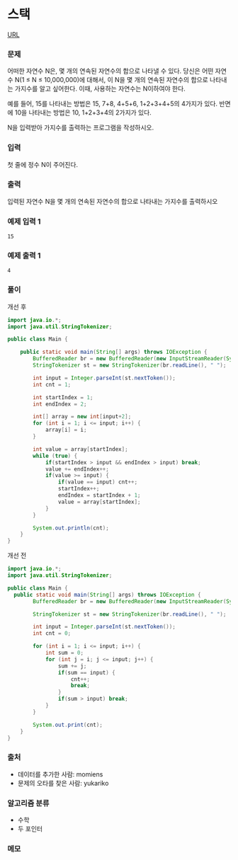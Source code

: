 스택
=============
[URL](https://www.acmicpc.net/problem/2018)

### 문제
어떠한 자연수 N은, 몇 개의 연속된 자연수의 합으로 나타낼 수 있다. 당신은 어떤 자연수 N(1 ≤ N ≤ 10,000,000)에 대해서, 이 N을 몇 개의 연속된 자연수의 합으로 나타내는 가지수를 알고 싶어한다. 이때, 사용하는 자연수는 N이하여야 한다.

예를 들어, 15를 나타내는 방법은 15, 7+8, 4+5+6, 1+2+3+4+5의 4가지가 있다. 반면에 10을 나타내는 방법은 10, 1+2+3+4의 2가지가 있다.

N을 입력받아 가지수를 출력하는 프로그램을 작성하시오.

### 입력
첫 줄에 정수 N이 주어진다.

### 출력
입력된 자연수 N을 몇 개의 연속된 자연수의 합으로 나타내는 가지수를 출력하시오

### 예제 입력 1
```
15
```

### 예제 출력 1
```
4
```

### 풀이
개선 후
```java
import java.io.*;
import java.util.StringTokenizer;

public class Main {

    public static void main(String[] args) throws IOException {
        BufferedReader br = new BufferedReader(new InputStreamReader(System.in));
        StringTokenizer st = new StringTokenizer(br.readLine(), " ");

        int input = Integer.parseInt(st.nextToken());
        int cnt = 1;

        int startIndex = 1;
        int endIndex = 2;

        int[] array = new int[input+2];
        for (int i = 1; i <= input; i++) {
            array[i] = i;
        }

        int value = array[startIndex];
        while (true) {
            if(startIndex > input && endIndex > input) break;
            value += endIndex++;
            if(value >= input) {
                if(value == input) cnt++;
                startIndex++;
                endIndex = startIndex + 1;
                value = array[startIndex];
            }
        }

        System.out.println(cnt);
    }
}
```

개선 전
```java
import java.io.*;
import java.util.StringTokenizer;

public class Main {
  public static void main(String[] args) throws IOException {
        BufferedReader br = new BufferedReader(new InputStreamReader(System.in));

        StringTokenizer st = new StringTokenizer(br.readLine(), " ");

        int input = Integer.parseInt(st.nextToken());
        int cnt = 0;

        for (int i = 1; i <= input; i++) {
            int sum = 0;
            for (int j = i; j <= input; j++) {
                sum += j;
                if(sum == input) {
                    cnt++;
                    break;
                }
                if(sum > input) break;
            }
        }

        System.out.print(cnt);
    }
}
```

### 출처
- 데이터를 추가한 사람: momiens
- 문제의 오타를 찾은 사람: yukariko

### 알고리즘 분류 
- 수학
- 두 포인터

### 메모
